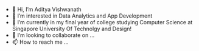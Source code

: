 - 👋 Hi, I’m Aditya Vishwanath
- 👀 I’m interested in Data Analytics and App Development
- 🌱 I’m currently in my final year of college  studying Computer Science at Singapore University Of Technolgy and Design!
- 💞️ I’m looking to collaborate on ...
- 📫 How to reach me ...

<!---
adiv031198/adiv031198 is a ✨ special ✨ repository because its `README.md` (this file) appears on your GitHub profile.
You can click the Preview link to take a look at your changes.
--->
